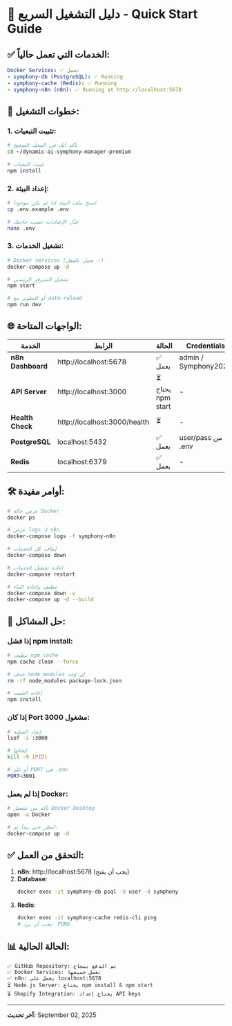 # 🚀 دليل التشغيل السريع - Quick Start Guide

## ✅ الخدمات التي تعمل حالياً:

```yaml
Docker Services: ✅ تعمل
- symphony-db (PostgreSQL): ✅ Running
- symphony-cache (Redis): ✅ Running  
- symphony-n8n (n8n): ✅ Running at http://localhost:5678
```

## 📝 خطوات التشغيل:

### 1. تثبيت التبعيات:
```bash
# تأكد أنك في المجلد الصحيح
cd ~/dynamic-ai-symphony-manager-premium

# تثبيت التبعيات
npm install
```

### 2. إعداد البيئة:
```bash
# انسخ ملف البيئة إذا لم يكن موجوداً
cp .env.example .env

# عدّل الإعدادات حسب حاجتك
nano .env
```

### 3. تشغيل الخدمات:
```bash
# Docker services (تعمل بالفعل ✅)
docker-compose up -d

# تشغيل السيرفر الرئيسي
npm start

# أو للتطوير مع auto-reload
npm run dev
```

## 🌐 الواجهات المتاحة:

| الخدمة | الرابط | الحالة | Credentials |
|--------|--------|--------|-------------|
| **n8n Dashboard** | http://localhost:5678 | ✅ يعمل | admin / Symphony2025 |
| **API Server** | http://localhost:3000 | ⏳ يحتاج npm start | - |
| **Health Check** | http://localhost:3000/health | ⏳ | - |
| **PostgreSQL** | localhost:5432 | ✅ يعمل | user/pass من .env |
| **Redis** | localhost:6379 | ✅ يعمل | - |

## 🛠️ أوامر مفيدة:

```bash
# عرض حالة Docker
docker ps

# عرض logs لـ n8n
docker-compose logs -f symphony-n8n

# إيقاف كل الخدمات
docker-compose down

# إعادة تشغيل الخدمات
docker-compose restart

# تنظيف وإعادة البناء
docker-compose down -v
docker-compose up -d --build
```

## 🔧 حل المشاكل:

### إذا فشل npm install:
```bash
# تنظيف npm cache
npm cache clean --force

# حذف node_modules إن وُجد
rm -rf node_modules package-lock.json

# إعادة التثبيت
npm install
```

### إذا كان Port 3000 مشغول:
```bash
# إيجاد العملية
lsof -i :3000

# إيقافها
kill -9 [PID]

# أو غيّر PORT في .env
PORT=3001
```

### إذا لم يعمل Docker:
```bash
# تأكد من تشغيل Docker Desktop
open -a Docker

# انتظر حتى يبدأ ثم:
docker-compose up -d
```

## ✅ التحقق من العمل:

1. **n8n**: http://localhost:5678 (يجب أن يفتح)
2. **Database**: 
   ```bash
   docker exec -it symphony-db psql -U user -d symphony
   ```
3. **Redis**:
   ```bash
   docker exec -it symphony-cache redis-cli ping
   # يجب أن يرد: PONG
   ```

## 📊 الحالة الحالية:

```
✅ GitHub Repository: تم الدفع بنجاح
✅ Docker Services: تعمل جميعها
✅ n8n: يعمل على localhost:5678
⏳ Node.js Server: يحتاج npm install & npm start
⏳ Shopify Integration: يحتاج إعداد API keys
```

---

**آخر تحديث:** September 02, 2025